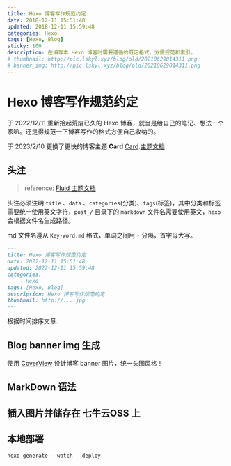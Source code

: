 ```yaml
---
title: Hexo 博客写作规范约定
date: 2018-12-11 15:51:48
updated: 2018-12-11 15:59:48
categories: Hexo
tags: [Hexo, Blog]
sticky: 100
description: 在编写本 Hexo 博客时需要遵循的既定格式，方便规范和索引。 
# thumbnail: http://pic.lskyl.xyz/blog/old/20210629014311.png
# banner_img: http://pic.lskyl.xyz/blog/old/20210629014311.png
---
```


# Hexo 博客写作规范约定

于 2022/12/11 重新拾起荒废已久的 Hexo 博客，就当是给自己的笔记、想法一个家叭。还是得规范一下博客写作的格式方便自己收纳的。

于 2023/2/10 更换了更快的博客主题 **Card** [Card](https://github.com/ChrAlpha/hexo-theme-cards).[主题文档](https://theme-cards.ichr.me/)

## 头注

> reference: [Fluid 主题文档](https://fluid-dev.github.io/hexo-fluid-docs/guide/)

头注必须注明 `title` 、`data` 、`categories`(分类)、`tags`(标签)，其中分类和标签需要统一使用英文字符，`post_/` 目录下的 `markdown` 文件名需要使用英文，`hexo` 会根据文件名生成路径。  

md 文件名遵从 `Key-word.md` 格式，单词之间用 `-` 分隔，首字母大写。

```md
---
title: Hexo 博客写作规范约定
date: 2022-12-11 15:51:48
updated: 2022-12-11 15:59:48
categories: 
    - Hexo
tags: [Hexo, Blog]
description: Hexo 博客写作规范约定
thumbnail: http://....jpg
---
```

根据时间排序文章.

<!-- 该参数可以设置置顶文章，sticky 数值越大，该文章越靠前，达到类似于置顶的效果，其他未设置的文章依然按默认排序。

```text
sticky: 100
``` -->

## Blog banner img 生成

使用 [CoverView](https://coverview.vercel.app/) 设计博客 banner 图片，统一头图风格！

## MarkDown 语法

## 插入图片并储存在 七牛云OSS 上

## 本地部署

```shell
hexo generate --watch --deploy
```
